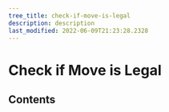 ```yaml
---
tree_title: check-if-move-is-legal
description: description
last_modified: 2022-06-09T21:23:28.2328
---
```


# Check if Move is Legal

## Contents
